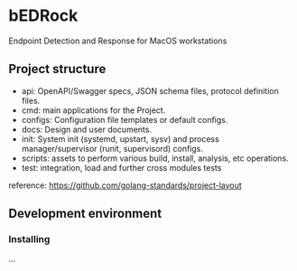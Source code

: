 # bEDRock

Endpoint Detection and Response for MacOS workstations

## Project structure

* api: OpenAPI/Swagger specs, JSON schema files, protocol definition files.
* cmd: main applications for the Project.
* configs: Configuration file templates or default configs.
* docs: Design and user documents.
* init: System init (systemd, upstart, sysv) and process manager/supervisor (runit, supervisord) configs.
* scripts: assets to perform various build, install, analysis, etc operations.
* test: integration, load and further cross modules tests

reference: https://github.com/golang-standards/project-layout

## Development environment

### Installing
...


